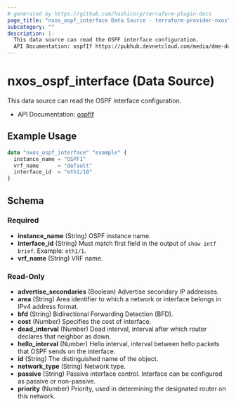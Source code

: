 ```yaml
---
# generated by https://github.com/hashicorp/terraform-plugin-docs
page_title: "nxos_ospf_interface Data Source - terraform-provider-nxos"
subcategory: ""
description: |-
  This data source can read the OSPF interface configuration.
  API Documentation: ospfIf https://pubhub.devnetcloud.com/media/dme-docs-10-2-2/docs/Routing%20and%20Forwarding/ospf:If/
---
```


# nxos_ospf_interface (Data Source)

This data source can read the OSPF interface configuration.

- API Documentation: [ospfIf](https://pubhub.devnetcloud.com/media/dme-docs-10-2-2/docs/Routing%20and%20Forwarding/ospf:If/)

## Example Usage

```terraform
data "nxos_ospf_interface" "example" {
  instance_name = "OSPF1"
  vrf_name      = "default"
  interface_id  = "eth1/10"
}
```

<!-- schema generated by tfplugindocs -->
## Schema

### Required

- **instance_name** (String) OSPF instance name.
- **interface_id** (String) Must match first field in the output of `show intf brief`. Example: `eth1/1`.
- **vrf_name** (String) VRF name.

### Read-Only

- **advertise_secondaries** (Boolean) Advertise secondary IP addresses.
- **area** (String) Area identifier to which a network or interface belongs in IPv4 address format.
- **bfd** (String) Bidirectional Forwarding Detection (BFD).
- **cost** (Number) Specifies the cost of interface.
- **dead_interval** (Number) Dead interval, interval after which router declares that neighbor as down.
- **hello_interval** (Number) Hello interval, interval between hello packets that OSPF sends on the interface.
- **id** (String) The distinguished name of the object.
- **network_type** (String) Network type.
- **passive** (String) Passive interface control. Interface can be configured as passive or non-passive.
- **priority** (Number) Priority, used in determining the designated router on this network.



